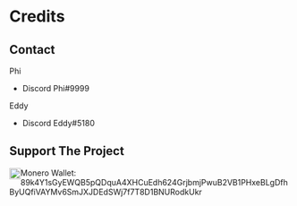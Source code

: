 # Credits

## Contact

Phi
- Discord Phi#9999

Eddy
- Discord Eddy#5180

## Support The Project

<img src="https://cdn.worldvectorlogo.com/logos/monero-2.svg" style="float:left" width=20/>Monero Wallet: 89k4Y1sGyEWQB5pQDquA4XHCuEdh624GrjbmjPwuB2VB1PHxeBLgDfhByUQfiVAYMv6SmJXJDEdSWj7f7T8D1BNURodkUkr
